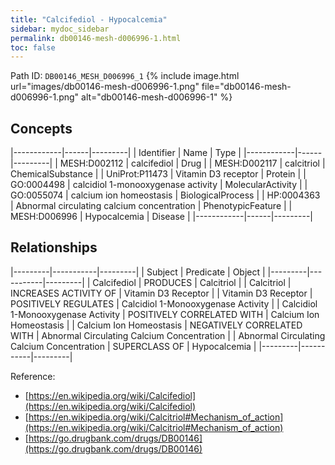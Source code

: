 ```yaml
---
title: "Calcifediol - Hypocalcemia"
sidebar: mydoc_sidebar
permalink: db00146-mesh-d006996-1.html
toc: false 
---
```



Path ID: `DB00146_MESH_D006996_1`
{% include image.html url="images/db00146-mesh-d006996-1.png" file="db00146-mesh-d006996-1.png" alt="db00146-mesh-d006996-1" %}

## Concepts

|------------|------|---------|
| Identifier | Name | Type    |
|------------|------|---------|
| MESH:D002112 | calcifediol | Drug |
| MESH:D002117 | calcitriol | ChemicalSubstance |
| UniProt:P11473 | Vitamin D3 receptor | Protein |
| GO:0004498 | calcidiol 1-monooxygenase activity | MolecularActivity |
| GO:0055074 | calcium ion homeostasis | BiologicalProcess |
| HP:0004363 | Abnormal circulating calcium concentration | PhenotypicFeature |
| MESH:D006996 | Hypocalcemia | Disease |
|------------|------|---------|

## Relationships

|---------|-----------|---------|
| Subject | Predicate | Object  |
|---------|-----------|---------|
| Calcifediol | PRODUCES | Calcitriol |
| Calcitriol | INCREASES ACTIVITY OF | Vitamin D3 Receptor |
| Vitamin D3 Receptor | POSITIVELY REGULATES | Calcidiol 1-Monooxygenase Activity |
| Calcidiol 1-Monooxygenase Activity | POSITIVELY CORRELATED WITH | Calcium Ion Homeostasis |
| Calcium Ion Homeostasis | NEGATIVELY CORRELATED WITH | Abnormal Circulating Calcium Concentration |
| Abnormal Circulating Calcium Concentration | SUPERCLASS OF | Hypocalcemia |
|---------|-----------|---------|

Reference: 
  - [https://en.wikipedia.org/wiki/Calcifediol](https://en.wikipedia.org/wiki/Calcifediol)
  - [https://en.wikipedia.org/wiki/Calcitriol#Mechanism_of_action](https://en.wikipedia.org/wiki/Calcitriol#Mechanism_of_action)
  - [https://go.drugbank.com/drugs/DB00146](https://go.drugbank.com/drugs/DB00146)
